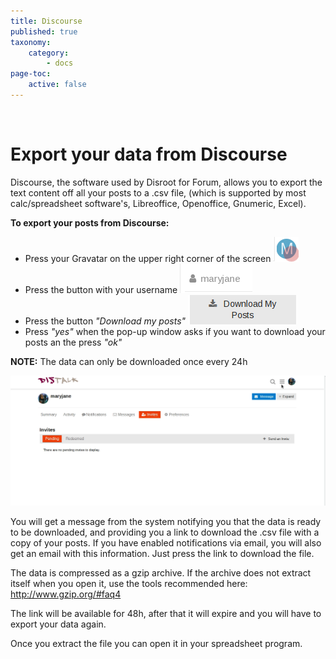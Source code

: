 ```yaml
---
title: Discourse
published: true
taxonomy:
    category:
        - docs
page-toc:
    active: false
---
```


<br>

# Export your data from Discourse

Discourse, the software used by Disroot for Forum, allows you to export the text content off all your posts to a .csv file, (which is supported by most calc/spreadsheet software's, Libreoffice, Openoffice, Gnumeric, Excel).

**To export your posts from Discourse:**
- Press your Gravatar on the upper right corner of the screen ![](en/export_data_discourse_01.png)
- Press the button with your username ![](en/export_data_discourse_02.png)
- Press the button _"Download my posts"_ ![](en/export_data_discourse_03.png)
- Press _"yes"_ when the pop-up window asks if you want to download your posts an the press _"ok"_

**NOTE:** The data can only be downloaded once every 24h

![](en/export_data_discourse_01.gif)

You will get a message from the system notifying you that the data is ready to be downloaded, and providing you a link to download the .csv file with a copy of your posts.
If you have enabled notifications via email, you will also get an email with this information. Just press the link to download the file.

The data is compressed as a gzip archive. If the archive does not extract itself when you open it, use the tools recommended here: http://www.gzip.org/#faq4

The link will be available for 48h, after that it will expire and you will have to export your data again.

Once you extract the file you can open it in your spreadsheet program.
